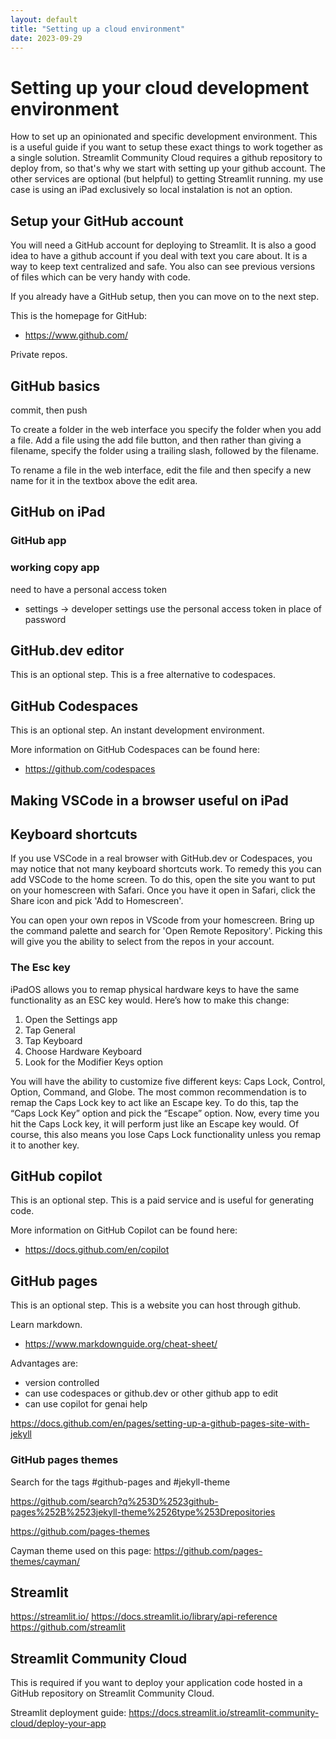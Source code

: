 ```yaml
---
layout: default
title: "Setting up a cloud environment"
date: 2023-09-29
---
```


# Setting up your cloud development environment

How to set up an opinionated and specific development environment. This is a useful guide if you want to setup these exact things to work together as a single solution. Streamlit Community Cloud requires a github repository to deploy from, so that's why we start with setting up your github account. The other services are optional (but helpful) to getting Streamlit running. my use case is using an iPad exclusively so local instalation is not an option.

## Setup your GitHub account

You will need a GitHub account for deploying to Streamlit. It is also a good idea to have a github account if you deal with text you care about. It is a way to keep text centralized and safe. You also can see previous versions of files which can be very handy with code.

If you already have a GitHub setup, then you can move on to the next step.

This is the homepage for GitHub:
- <https://www.github.com/>

Private repos.

## GitHub basics

commit, then push

To create a folder in the web interface you specify the folder when you add a file. Add a file using the add file button, and then rather than giving a filename, specify the folder using a trailing slash, followed by the filename.

To rename a file in the web interface, edit the file and then specify a new name for it in the textbox above the edit area.

## GitHub on iPad

### GitHub app

### working copy app

need to have a personal access token
- settings -> developer settings
use the personal access token in place of password


## GitHub.dev editor

This is an optional step. This is a free alternative to codespaces.

## GitHub Codespaces

This is an optional step. An instant development environment.

More information on GitHub Codespaces can be found here:
- <https://github.com/codespaces>

## Making VSCode in a browser useful on iPad

## Keyboard shortcuts

If you use VSCode in a real browser with GitHub.dev or Codespaces, you may notice that not many keyboard shortcuts work. To remedy this you can add VSCode to the home screen. To do this, open the site you want to put on your homescreen with Safari. Once you have it open in Safari, click the Share icon and pick 'Add to Homescreen'.

You can open your own repos in VScode from your homescreen. Bring up the command palette and search for 'Open Remote Repository'. Picking this will give you the ability to select from the repos in your account.

### The Esc key

iPadOS allows you to remap physical hardware keys to have the same functionality as an ESC key would. Here’s how to make this change:
1. Open the Settings app
1. Tap General
1. Tap Keyboard
1. Choose Hardware Keyboard
1. Look for the Modifier Keys option

You will have the ability to customize five different keys: Caps Lock, Control, Option, Command, and Globe. The most common recommendation is to remap the Caps Lock key to act like an Escape key.  To do this, tap the “Caps Lock Key” option and pick the “Escape” option. Now, every time you hit the Caps Lock key, it will perform just like an Escape key would. Of course, this also means you lose Caps Lock functionality unless you remap it to another key.

## GitHub copilot

This is an optional step.
This is a paid service and is useful for generating code.

More information on GitHub Copilot can be found here:
- <https://docs.github.com/en/copilot>

## GitHub pages

This is an optional step.
This is a website you can host through github.

Learn markdown.
- <https://www.markdownguide.org/cheat-sheet/>

Advantages are:
- version controlled
- can use codespaces or github.dev or other github app to edit
- can use copilot for genai help

<https://docs.github.com/en/pages/setting-up-a-github-pages-site-with-jekyll>

### GitHub pages themes

Search for the tags #github-pages and #jekyll-theme

<https://github.com/search?q%253D%2523github-pages%252B%2523jekyll-theme%2526type%253Drepositories>

<https://github.com/pages-themes>

Cayman theme used on this page: <https://github.com/pages-themes/cayman/>

## Streamlit

<https://streamlit.io/>
<https://docs.streamlit.io/library/api-reference>
<https://github.com/streamlit>

## Streamlit Community Cloud

This is required if you want to deploy your application code hosted in a GitHub repository on Streamlit Community Cloud.

Streamlit deployment guide: <https://docs.streamlit.io/streamlit-community-cloud/deploy-your-app>
